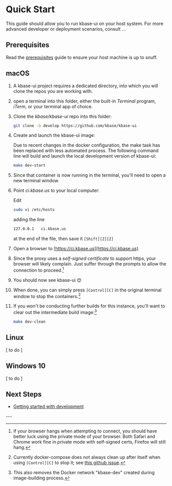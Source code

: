 # Quick Start

This guide should allow you to run kbase-ui on your host system. For more advanced developer or deployment scenarios, consult ...

## Prerequisites

Read the [prerequisites](prerequisites.md) guide to ensure your host machine is up to snuff.

## macOS

1. A kbase-ui project requires a dedicated directory, into which you will clone the repos you are working with.
2. open a terminal into this folder, either the built-in *Terminal* program, *iTerm*, or your terminal app of choice.
3. Clone the *kbase/kbase-ui* repo into this folder:
    ```bash
    git clone -b develop https://github.com/kbase/kbase-ui
    ```
4. Create and launch the kbase-ui image:

    Due to recent changes in the docker configuration, the make task has been replaced with less automated process. The following command line will build and launch the local development version of kbase-ui:

    ```bash
    make dev-start
    ```

    <!--```bash
    cd kbase-ui
    make docker-image build=dev
    make run-docker-image env=dev
    ```-->
    
5. Since that container is now running in the terminal, you'll need to open a new terminal window.
6. Point *ci.kbase.us* to your local computer:

    Edit
    ```bash
    sudo vi /etc/hosts
    ```
    adding the line
    ```bash
    127.0.0.1	ci.kbase.us
    ```
    at the end of the file, then save it ```[Shift][Z][Z]```
7. Open a browser to [https://ci.kbase.us](https://ci.kbase.us)
8. Since the proxy uses a *self-signed certificate* to support https, your browser will likely complain. Just suffer through the prompts to allow the connection to proceed.[^2]
9. You should now see kbase-ui 😊
10. When done, you can simply press ```[Control][C]``` in the original terminal window to stop the containers.[^3]
11. If you won't be conducting further builds for this instance, you'll want to clear out the intermediate build image:[^4]

    ```bash
    make dev-clean
    ```
    
## Linux

[ to do ]

## Windows 10

[ to do ]

## Next Steps

* [Getting started with development](/development/getting-started.md)



\---

[^1]: If you use Terminal or iTerm, pressing ```[Cmd][T]``` will open a new tab in the terminal window, with the same directory.

[^2]: If your browser hangs when attempting to connect, you should have better luck using the private mode of your browser. Both Safari and Chrome work fine in private mode with self-signed certs, Firefox will still hang.

[^3]: Currently docker-compose does not always clean up after itself when using ```[Control][C]``` to stop it; see [this github issue](https://github.com/docker/compose/issues/3317).

[^4]: This also removes the Docker network "kbase-dev" created during image-building process.
